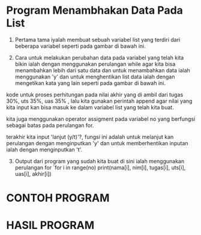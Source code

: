 # Program Menambhakan Data Pada List


1. Pertama tama iyalah membuat sebuah variabel list yang terdiri dari beberapa variabel seperti pada gambar di bawah ini.

2. Cara untuk melakukan perubahan data pada variabel yang telah kita bikin ialah dengan menggunakan perulangan while agar kita bisa menambahkan lebih dari satu data dan untuk menambahkan data ialah menggunakan 'y' dan untuk menghentikan list data ialah dengan mengetikan kata yang lain seperti pada gambar di bawah ini.


kode untuk proses perhitungan pada nilai akhir yang di ambil dari tugas 30%, uts 35%, uas 35% , lalu kita gunakan perintah append agar nilai yang kita input kan bisa masuk ke dalam variabel list yang telah kita buat.


kita juga menggunakan operator assigment pada variabel no yang berfungsi sebagai batas pada perulangan for.

terakhir kita input 'lanjut (y/t)'?, fungsi ini adalah untuk melanjut kan perulangan dengan menginputkan 'y' dan untuk memberhentikan inputan ialah dengan menginputkan 't'.

3. Output dari program yang sudah kita buat di sini ialah menggunakan perulangan for
  `for i in range(no) print(nama[i], nim[i], tugas[i], uts[i], uas[i], akhir[i]) 

# CONTOH PROGRAM 


# HASIL PROGRAM
